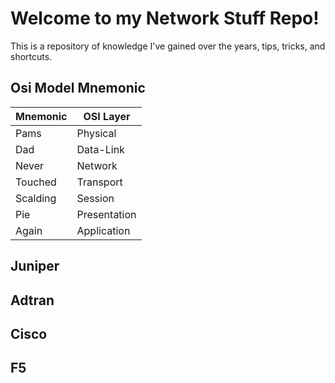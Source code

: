 # Welcome to my Network Stuff Repo!
This is a repository of knowledge I've gained over the years, tips, tricks, and shortcuts.

## Osi Model Mnemonic 
| Mnemonic | OSI Layer    |
|----------|--------------|
| Pams     | Physical     |
| Dad      | Data-Link    |
| Never    | Network      |
| Touched  | Transport    |
| Scalding | Session      |
| Pie      | Presentation |
| Again    | Application  |


## Juniper


## Adtran

## Cisco

## F5

#